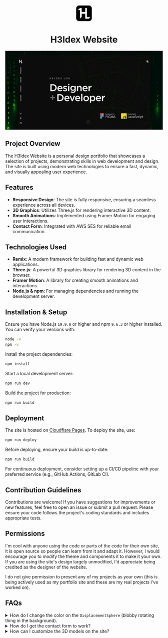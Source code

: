 <p align="center">
  <img src="/public/iconhl.svg" width="50" alt="Logo" />
</p>
<h1 align="center">H3ldex Website</h1>

[![Site preview](/public/h3image.png)](https://h3ldex.dev)

## Project Overview

The H3ldex Website is a personal design portfolio that showcases a selection of projects, demonstrating skills in web development and design. The site is built using modern web technologies to ensure a fast, dynamic, and visually appealing user experience.

## Features

- **Responsive Design**: The site is fully responsive, ensuring a seamless experience across all devices.
- **3D Graphics**: Utilizes Three.js for rendering interactive 3D content.
- **Smooth Animations**: Implemented using Framer Motion for engaging user interactions.
- **Contact Form**: Integrated with AWS SES for reliable email communication.

## Technologies Used

- **Remix**: A modern framework for building fast and dynamic web applications.
- **Three.js**: A powerful 3D graphics library for rendering 3D content in the browser.
- **Framer Motion**: A library for creating smooth animations and interactions.
- **Node.js & npm**: For managing dependencies and running the development server.

## Installation & Setup

Ensure you have Node.js `19.9.0` or higher and npm `9.6.3` or higher installed. You can verify your versions with:

```bash
node -v
npm -v
```

Install the project dependencies:

```bash
npm install
```

Start a local development server:

```bash
npm run dev
```

Build the project for production:

```bash
npm run build
```

## Deployment

The site is hosted on [Cloudflare Pages](https://www.cloudflare.com/). To deploy the site, use:

```bash
npm run deploy
```

Before deploying, ensure your build is up-to-date:

```bash
npm run build
```

For continuous deployment, consider setting up a CI/CD pipeline with your preferred service (e.g., GitHub Actions, GitLab CI).

## Contribution Guidelines

Contributions are welcome! If you have suggestions for improvements or new features, feel free to open an issue or submit a pull request. Please ensure your code follows the project's coding standards and includes appropriate tests.

## Permissions

I'm cool with anyone using the code or parts of the code for their own site, it is open source so people can learn from it and adapt it. However, I would encourage you to modify the theme and components it to make it your own. If you are using the site's design largely unmodified, I'd appreciate being credited as the designer of the website.

I do not give permission to present any of my projects as your own (this is being actively used as my portfolio site and these are my real projects I've worked on).

## FAQs

<details>
  <summary>How do I change the color on the <code>DisplacementSphere</code> (blobby rotating thing in the background).</summary>
  
  You'll need to edit the fragment shader. [Check out this issue for more details](https://github.com/HamishMW/portfolio/issues/19#issuecomment-870996615).
</details>

<details>
  <summary>How do I get the contact form to work?</summary>
  
  To get the contact form working create an AWS account and set up SES (Simple Email service). Then plug in your details into `.dev.vars.example` and rename it to `.dev.vars`. You'll also need to add these as enviroment variables in the Cloudflare dashboard for it to work in production. Or if you don't mind sending through gmail use [nodemailer](https://nodemailer.com/) instead.
</details>

<details>
  <summary>How can I customize the 3D models on the site?</summary>
  
  To customize the 3D models, you can use a 3D modeling software like Blender to create or modify models. Once you have your model, export it in a format compatible with Three.js, such as GLTF or OBJ. Then, update the model file in the project's assets and adjust the Three.js code to load your new model.
</details>
